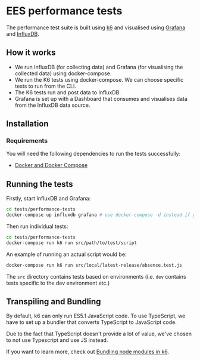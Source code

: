 # EES performance tests

The performance test suite is built using [k6](https://k6.io/) and visualised using 
[Grafana](https://grafana.com/) and [InfluxDB](https://www.influxdata.com/).

## How it works

* We run InfluxDB (for collecting data) and Grafana (for visualising the collected data) using docker-compose.
* We run the K6 tests using docker-compose.  We can choose specific tests to run from the CLI.
* The K6 tests run and post data to InfluxDB.
* Grafana is set up with a Dashboard that consumes and visualises data from the InfluxDB data source.

## Installation

### Requirements

You will need the following dependencies to run the tests successfully:

- [Docker and Docker Compose](https://docs.docker.com/)

## Running the tests

Firstly, start InfluxDB and Grafana:

```bash
cd tests/performance-tests
docker-compose up influxdb grafana # use docker-compose -d instead if you want to run in daemon mode
```

Then run individual tests:

```bash
cd tests/performance-tests
docker-compose run k6 run src/path/to/test/script
```

An example of running an actual script would be:

```bash
docker-compose run k6 run src/local/latest-release/absence.test.js
```

The `src` directory contains tests based on environments (i.e. `dev` contains tests specific to the dev environment etc.)

## Transpiling and Bundling

By default, k6 can only run ES5.1 JavaScript code. To use TypeScript, we have to set up a bundler that converts TypeScript to JavaScript code.

Due to the fact that TypeScript doesn't provide a lot of value, we've chosen to not use Typescript and use JS instead.

If you want to learn more, check out [Bundling node modules in k6](https://k6.io/docs/using-k6/modules#bundling-node-modules).